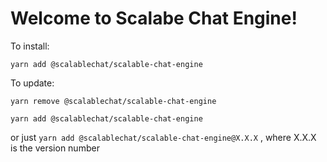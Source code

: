 # Welcome to Scalabe Chat Engine!

To install:

`yarn add @scalablechat/scalable-chat-engine`

To update:
```
yarn remove @scalablechat/scalable-chat-engine

yarn add @scalablechat/scalable-chat-engine
```

or just `yarn add @scalablechat/scalable-chat-engine@X.X.X` , where X.X.X is the version number